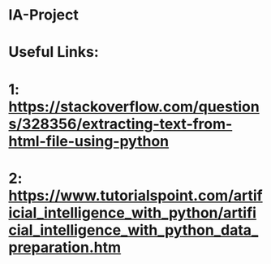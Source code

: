 # IA-Project

# Useful Links:
# 1: https://stackoverflow.com/questions/328356/extracting-text-from-html-file-using-python
# 2: https://www.tutorialspoint.com/artificial_intelligence_with_python/artificial_intelligence_with_python_data_preparation.htm
